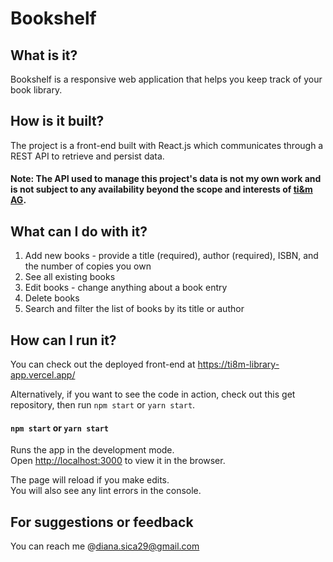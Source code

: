 # Bookshelf

## What is it?
Bookshelf is a responsive web application that helps you keep track of your book library.

## How is it built?
The project is a front-end built with React.js which communicates through a REST API to retrieve and persist data.

#### Note: The API used to manage this project's data is not my own work and is not subject to any availability beyond the scope and interests of [ti&m AG](https://www.ti8m.com/).

## What can I do with it?

1. Add new books - provide a title (required), author (required), ISBN, and the number of copies you own
1. See all existing books
1. Edit books - change anything about a book entry
1. Delete books
1. Search and filter the list of books by its title or author

## How can I run it?
You can check out the deployed front-end at https://ti8m-library-app.vercel.app/

Alternatively, if you want to see the code in action, check out this get repository, then run `npm start` or `yarn start`. 

#### `npm start` or `yarn start`

Runs the app in the development mode.\
Open [http://localhost:3000](http://localhost:3000) to view it in the browser.

The page will reload if you make edits.\
You will also see any lint errors in the console.

## For suggestions or feedback
You can reach me @[diana.sica29@gmail.com](mailto:diana.sica29@gmail.com)
